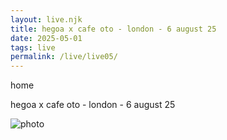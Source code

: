 ```yaml
---
layout: live.njk
title: hegoa x cafe oto - london - 6 august 25
date: 2025-05-01
tags: live
permalink: /live/live05/
---
```


home

hegoa x cafe oto - london - 6 august 25

![photo](/public/assets/live5_0.webp)
